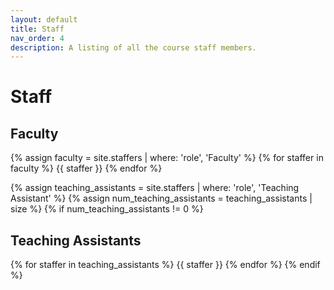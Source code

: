 ```yaml
---
layout: default
title: Staff
nav_order: 4
description: A listing of all the course staff members.
---
```


# Staff


## Faculty

{% assign faculty = site.staffers | where: 'role', 'Faculty' %}
{% for staffer in faculty %}
{{ staffer }}
{% endfor %}

{% assign teaching_assistants = site.staffers | where: 'role', 'Teaching Assistant' %}
{% assign num_teaching_assistants = teaching_assistants | size %}
{% if num_teaching_assistants != 0 %}

## Teaching Assistants

{% for staffer in teaching_assistants %}
{{ staffer }}
{% endfor %}
{% endif %}

